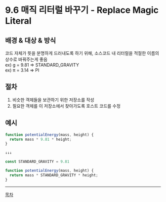 # 9.6 매직 리터럴 바꾸기 - Replace Magic Literal

## 배경 & 대상 & 방식

코드 자체가 뜻을 분명하게 드러내도록 하기 위해, 소스코드 내 리터럴을 적절한 이름의 상수로 바꿔주는게 좋음  
ex) g = 9.81 => STANDARD_GRAVITY  
ex) π = 3.14 => PI  


## 절차

1) 비슷한 객체들을 보관하기 위한 저장소를 작성
2) 필요한 객체를 이 저장소에서 찾아가도록 호스트 코드를 수정


## 예시

```typescript
function potentialEnergy(mass, height) {
  return mass * 9.81 * height;
}

↓↓↓

const STANDARD_GRAVITY = 9.81

function potentialEnergy(mass, height) {
  return mass * STANDARD_GRAVITY * height;
}
```

---
[목차](../README.md)
